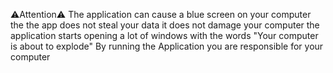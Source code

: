 ⚠️Attention⚠️
The application can cause a blue screen on your computer the the app does not steal your data it does not damage your computer the application starts opening a lot of windows with the words "Your computer is about to explode" 
By running the Application you are responsible for your computer
